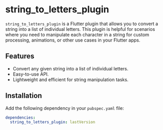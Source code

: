 # string_to_letters_plugin

`string_to_letters_plugin` is a Flutter plugin that allows you to convert a string into a list of individual letters. This plugin is helpful for scenarios where you need to manipulate each character in a string for custom processing, animations, or other use cases in your Flutter apps.

## Features

- Convert any given string into a list of individual letters.
- Easy-to-use API.
- Lightweight and efficient for string manipulation tasks.

## Installation

Add the following dependency in your `pubspec.yaml` file:

```yaml
dependencies:
  string_to_letters_plugin: lastVersion
